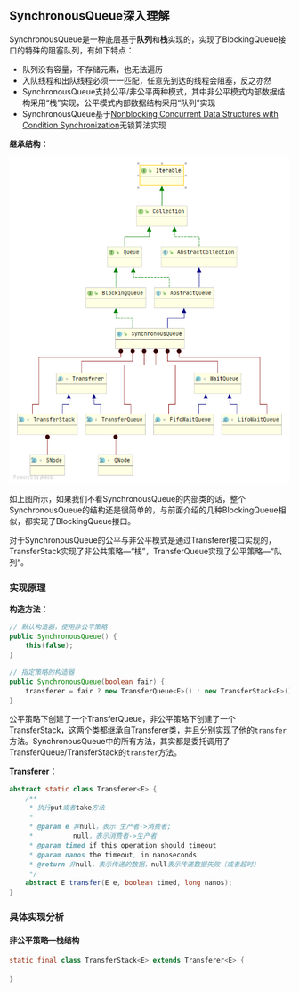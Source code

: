 ## SynchronousQueue深入理解

SynchronousQueue是一种底层基于**队列**和**栈**实现的，实现了BlockingQueue接口的特殊的阻塞队列，有如下特点：

+ 队列没有容量，不存储元素，也无法遍历
+ 入队线程和出队线程必须一一匹配，任意先到达的线程会阻塞，反之亦然
+ SynchronousQueue支持公平/非公平两种模式，其中非公平模式内部数据结构采用“栈”实现，公平模式内部数据结构采用“队列”实现
+ SynchronousQueue基于[Nonblocking Concurrent Data Structures with Condition Synchronization](https://www.cs.rochester.edu/research/synchronization/pseudocode/duals.html)无锁算法实现

**继承结构：**

![](./res/SynchronousQueue.png)

如上图所示，如果我们不看SynchronousQueue的内部类的话，整个SynchronousQueue的结构还是很简单的，与前面介绍的几种BlockingQueue相似，都实现了BlockingQueue接口。

对于SynchronousQueue的公平与非公平模式是通过Transferer接口实现的，TransferStack实现了非公共策略—“栈”，TransferQueue实现了公平策略—“队列”。

### 实现原理

**构造方法：**

```java
// 默认构造器，使用非公平策略
public SynchronousQueue() {
    this(false);
}
```

```java
// 指定策略的构造器
public SynchronousQueue(boolean fair) {
    transferer = fair ? new TransferQueue<E>() : new TransferStack<E>();
}
```

公平策略下创建了一个TransferQueue，非公平策略下创建了一个TransferStack，这两个类都继承自Transferer类，并且分别实现了他的`transfer`方法。SynchronousQueue中的所有方法，其实都是委托调用了TransferQueue/TransferStack的`transfer`方法。

**Transferer：**

```java
abstract static class Transferer<E> {
    /**
     * 执行put或者take方法
     *
     * @param e 非null，表示 生产者->消费者;
     *          null，表示消费者->生产者
     * @param timed if this operation should timeout
     * @param nanos the timeout, in nanoseconds
     * @return 非null，表示传递的数据，null表示传递数据失败（或者超时）
     */
    abstract E transfer(E e, boolean timed, long nanos);
}
```

### 具体实现分析

#### 非公平策略—栈结构

```java
static final class TransferStack<E> extends Transferer<E> {
	
}
```

